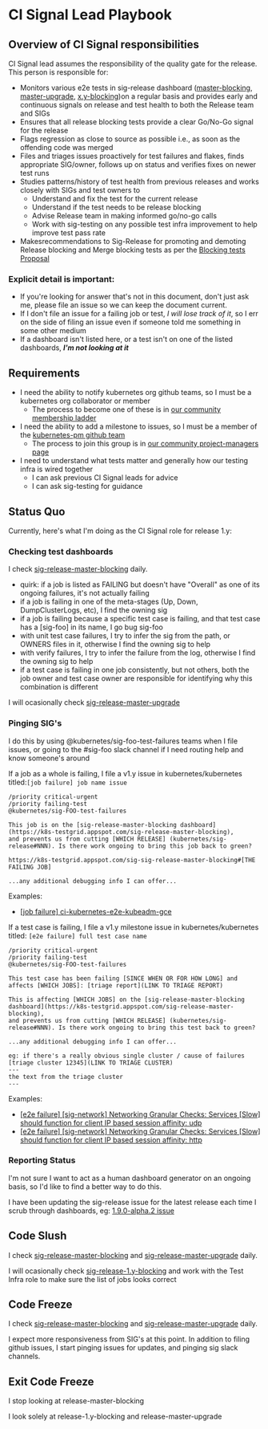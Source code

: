 # CI Signal Lead Playbook

## Overview of CI Signal responsibilities
CI Signal lead assumes the responsibility of the quality gate for the release. This person is responsible for:
- Monitors various e2e tests in sig-release dashboard ([master-blocking](https://k8s-testgrid.appspot.com/sig-release-master-blocking), [master-upgrade](https://k8s-testgrid.appspot.com/sig-release-master-upgrade), [x.y-blocking](https://k8s-testgrid.appspot.com/sig-release-1.11-blocking))on a regular basis and provides early and continuous signals on release and test health to both the Release team and SIGs
- Ensures that all release blocking tests provide a clear Go/No-Go signal for the release
- Flags regression as close to source as possible i.e., as soon as the offending code was merged
- Files and triages issues proactively for test failures and flakes, finds appropriate SIG/owner, follows up on status and verifies fixes on newer test runs
- Studies patterns/history of test health from previous releases and works closely with SIGs and test owners to 
  - Understand and fix the test for the current release
  - Understand if the test needs to be release blocking
  - Advise Release team in making informed go/no-go calls 
  - Work with sig-testing on any possible test infra improvement to help improve test pass rate
- Makesrecommendations to Sig-Release for promoting and demoting Release blocking and Merge blocking tests as per the [Blocking tests Proposal](https://docs.google.com/document/d/1kCDdmlpTnHPQt5z8JzODdFCc3T2D4MKR53twsDZu20c/edit)

### Explicit detail is important:
- If you're looking for answer that's not in this document, don't just ask me, please file an issue so we can keep the document current.
- If I don't file an issue for a failing job or test, _I will lose track of it_, so I err on the side of filing an issue even if someone told me something in some other medium
- If a dashboard isn't listed here, or a test isn't on one of the listed dashboards, **_I'm not looking at it_**

## Requirements
- I need the ability to notify kubernetes org github teams, so I must be a kubernetes org collaborator or member
  - The process to become one of these is in [our community membership ladder](https://github.com/kubernetes/community/blob/master/community-membership.md#requirements-for-outside-collaborators)
- I need the ability to add a milestone to issues, so I must be a member of the [kubernetes-pm github team](https://github.com/orgs/kubernetes/teams/kubernetes-pm/members)
  - The process to join this group is in [our community project-managers page](https://github.com/kubernetes/community/blob/master/project-managers/README.md#joining-the-group)
- I need to understand what tests matter and generally how our testing infra is wired together
  - I can ask previous CI Signal leads for advice
  - I can ask sig-testing for guidance

## Status Quo

Currently, here's what I'm doing as the CI Signal role for release 1.y:

### Checking test dashboards

I check [sig-release-master-blocking](https://k8s-testgrid.appspot.com/sig-release-master-blocking) daily.

- quirk: if a job is listed as FAILING but doesn't have "Overall" as one of its ongoing failures, it's not actually failing
- if a job is failing in one of the meta-stages (Up, Down, DumpClusterLogs, etc), I find the owning sig
- if a job is failing because a specific test case is failing, and that test case has a [sig-foo] in its name, I go bug sig-foo
- with unit test case failures, I try to infer the sig from the path, or OWNERS files in it, otherwise I find the owning sig to help
- with verify failures, I try to infer the failure from the log, otherwise I find the owning sig to help
- if a test case is failing in one job consistently, but not others, both the job owner and test case owner are responsible for identifying why this combination is different

I will ocasionally check [sig-release-master-upgrade](https://k8s-testgrid.appspot.com/sig-release-master-upgrade)

### Pinging SIG's

I do this by using @kubernetes/sig-foo-test-failures teams when I file issues, or going to the #sig-foo slack channel if I need routing help and know someone's around

If a job as a whole is failing, I file a v1.y issue in kubernetes/kubernetes titled:`[job failure] job name issue`
```
/priority critical-urgent
/priority failing-test
@kubernetes/sig-FOO-test-failures

This job is on the [sig-release-master-blocking dashboard](https://k8s-testgrid.appspot.com/sig-release-master-blocking),
and prevents us from cutting [WHICH RELEASE] (kubernetes/sig-release#NNN). Is there work ongoing to bring this job back to green?

https://k8s-testgrid.appspot.com/sig-sig-release-master-blocking#[THE FAILING JOB]

...any additional debugging info I can offer...
```
Examples:
- [[job failure] ci-kubernetes-e2e-kubeadm-gce](https://github.com/kubernetes/kubernetes/issues/54905)

If a test case is failing, I file a v1.y milestone issue in kubernetes/kubernetes titled: `[e2e failure] full test case name`
```
/priority critical-urgent
/priority failing-test
@kubernetes/sig-FOO-test-failures

This test case has been failing [SINCE WHEN OR FOR HOW LONG] and affects [WHICH JOBS]: [triage report](LINK TO TRIAGE REPORT)

This is affecting [WHICH JOBS] on the [sig-release-master-blocking dashboard](https://k8s-testgrid.appspot.com/sig-release-master-blocking), 
and prevents us from cutting [WHICH RELEASE] (kubernetes/sig-release#NNN). Is there work ongoing to bring this test back to green?

...any additional debugging info I can offer...

eg: if there's a really obvious single cluster / cause of failures
[triage cluster 12345](LINK TO TRIAGE CLUSTER)
---
the text from the triage cluster
---
```
Examples:
- [[e2e failure] [sig-network] Networking Granular Checks: Services [Slow] should function for client IP based session affinity: udp](https://github.com/kubernetes/kubernetes/issues/54524)
- [[e2e failure] [sig-network] Networking Granular Checks: Services [Slow] should function for client IP based session affinity: http](https://github.com/kubernetes/kubernetes/issues/54571)


### Reporting Status

I'm not sure I want to act as a human dashboard generator on an ongoing basis, so I'd like to find a better way to do this.

I have been updating the sig-release issue for the latest release each time I scrub through dashboards, eg: [1.9.0-alpha.2 issue](https://github.com/kubernetes/sig-release/issues/22#issuecomment-340970138)

## Code Slush

I check [sig-release-master-blocking](https://k8s-testgrid.appspot.com/sig-release-master-blocking) and [sig-release-master-upgrade](https://k8s-testgrid.appspot.com/sig-release-master-upgrade) daily.

I will ocasionally check [sig-release-1.y-blocking](https://k8s-testgrid.appspot.com/sig-release-1.y-blocking) and work with the Test Infra role to make sure the list of jobs looks correct

## Code Freeze

I check [sig-release-master-blocking](https://k8s-testgrid.appspot.com/sig-release-master-blocking) and [sig-release-master-upgrade](https://k8s-testgrid.appspot.com/sig-release-master-upgrade) daily.

I expect more responsiveness from SIG's at this point. In addition to filing github issues, I start pinging issues for updates, and pinging sig slack channels.

## Exit Code Freeze

I stop looking at release-master-blocking

I look solely at release-1.y-blocking and release-master-upgrade
